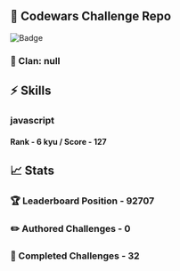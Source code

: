 ## :trident: Codewars Challenge Repo
![Badge](https://www.codewars.com/users/scottworks/badges/large)
### :wolf: Clan: null
## :zap: Skills
### javascript
#### Rank - 6 kyu / Score - 127

## :chart_with_upwards_trend: Stats
### :trophy: Leaderboard Position - 92707
### :pencil2: Authored Challenges - 0
### :muscle: Completed Challenges - 32
